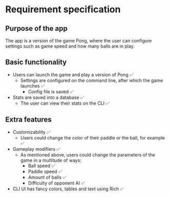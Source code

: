# Requirement specification

## Purpose of the app

The app is a version of the game Pong, where the user can configure settings such as game speed and how many balls are in play.

## Basic functionality

- Users can launch the game and play a version of Pong ✅
  - Settings are configured on the command line, after which the game launches ✅
    - Config file is saved ✅
- Stats are saved into a database ✅
  - The user can view their stats on the CLI ✅

## Extra features

- Customizability ✅
  - Users could change the color of their paddle or the ball, for example ✅
- Gameplay modifiers ✅
  - As mentioned above, users could change the parameters of the game in a multitude of ways:
    - Ball speed ✅
    - Paddle speed ✅
    - Amount of balls ✅
    - Difficulty of opponent AI ✅
- CLI UI has fancy colors, tables and text using Rich ✅
